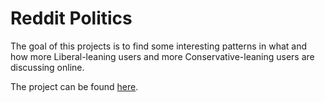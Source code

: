 # Reddit Politics
The goal of this projects is to find some interesting patterns in what and how more Liberal-leaning users and more Conservative-leaning users are discussing online.

The project can be found [here](https://rpubs.com/swerner1896/923305).

